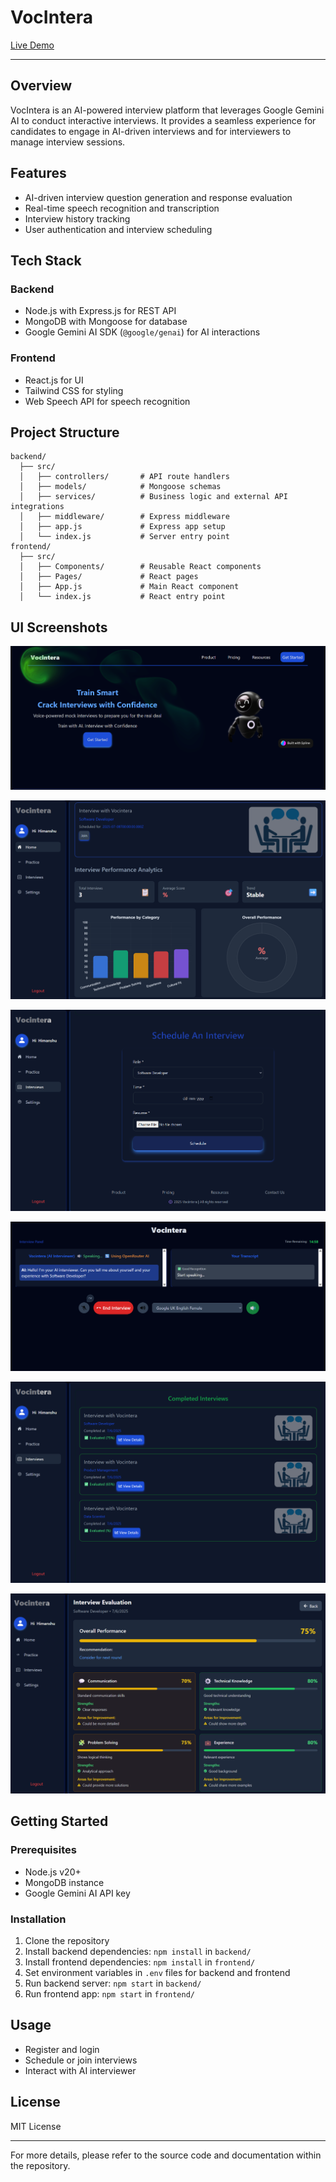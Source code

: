 # VocIntera

[Live Demo](https://vocintera.onrender.com)

---

## Overview
VocIntera is an AI-powered interview platform that leverages Google Gemini AI to conduct interactive interviews. It provides a seamless experience for candidates to engage in AI-driven interviews and for interviewers to manage interview sessions.

## Features
- AI-driven interview question generation and response evaluation
- Real-time speech recognition and transcription
- Interview history tracking
- User authentication and interview scheduling

## Tech Stack

### Backend
- Node.js with Express.js for REST API
- MongoDB with Mongoose for database
- Google Gemini AI SDK (`@google/genai`) for AI interactions

### Frontend
- React.js for UI
- Tailwind CSS for styling
- Web Speech API for speech recognition

## Project Structure

```
backend/
  ├── src/
  │   ├── controllers/       # API route handlers
  │   ├── models/            # Mongoose schemas
  │   ├── services/          # Business logic and external API integrations
  │   ├── middleware/        # Express middleware
  │   ├── app.js             # Express app setup
  │   └── index.js           # Server entry point
frontend/
  ├── src/
  │   ├── Components/        # Reusable React components
  │   ├── Pages/             # React pages
  │   ├── App.js             # Main React component
  │   └── index.js           # React entry point

```

## UI Screenshots

![Landing Page](./frontend/public/screenshots/landingPage.png)

![Home Page](./frontend/public/screenshots/home.png)

![Schedule Interview](./frontend/public/screenshots/shedule.png)

![Interview Room](./frontend/public/screenshots/interviewRoom.png)

![Interviews](./frontend/public/screenshots/interviews.png)

![Detailed Evaluation](./frontend/public/screenshots/evaluation.png)

## Getting Started

### Prerequisites
- Node.js v20+
- MongoDB instance
- Google Gemini AI API key

### Installation

1. Clone the repository
2. Install backend dependencies: `npm install` in `backend/`
3. Install frontend dependencies: `npm install` in `frontend/`
4. Set environment variables in `.env` files for backend and frontend
5. Run backend server: `npm start` in `backend/`
6. Run frontend app: `npm start` in `frontend/`

## Usage
- Register and login
- Schedule or join interviews
- Interact with AI interviewer

## License
MIT License

---

For more details, please refer to the source code and documentation within the repository.
